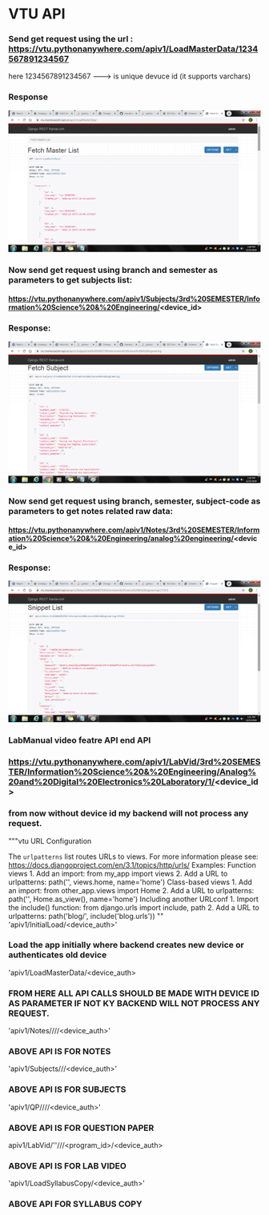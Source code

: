
# VTU API
### Send get request using the url : https://vtu.pythonanywhere.com/apiv1/LoadMasterData/1234567891234567
here 1234567891234567 ---> is unique devuce id (it supports varchars)

### Response

![alt text](https://github.com/chandusanjith/VTU/blob/master/vtu1.png?raw=true)

### Now send get request using branch and semester as parameters to get subjects list:
#### https://vtu.pythonanywhere.com/apiv1/Subjects/3rd%20SEMESTER/Information%20Science%20&%20Engineering/<device_id>
### Response:
![alt text](https://github.com/chandusanjith/VTU/blob/master/vtu2.png?raw=true)

### Now send get request using branch, semester, subject-code as parameters to get notes related raw data:
#### https://vtu.pythonanywhere.com/apiv1/Notes/3rd%20SEMESTER/Information%20Science%20&%20Engineering/analog%20engineering/<device_id>

### Response:

![alt text](https://github.com/chandusanjith/VTU/blob/master/vtu3.png?raw=true)



### LabManual video featre API end API

### https://vtu.pythonanywhere.com/apiv1/LabVid/3rd%20SEMESTER/Information%20Science%20&%20Engineering/Analog%20and%20Digital%20Electronics%20Laboratory/1/<device_id>

### from now without device id my backend will not process any request.


"""vtu URL Configuration

The `urlpatterns` list routes URLs to views. For more information please see:
    https://docs.djangoproject.com/en/3.1/topics/http/urls/
Examples:
Function views
    1. Add an import:  from my_app import views
    2. Add a URL to urlpatterns:  path('', views.home, name='home')
Class-based views
    1. Add an import:  from other_app.views import Home
    2. Add a URL to urlpatterns:  path('', Home.as_view(), name='home')
Including another URLconf
    1. Import the include() function: from django.urls import include, path
    2. Add a URL to urlpatterns:  path('blog/', include('blog.urls'))
""
       'apiv1/InitialLoad/<device_auth>'
### Load the app initially where backend creates new device or authenticates old device
  'apiv1/LoadMasterData/<device_auth>
### FROM HERE ALL API CALLS SHOULD BE MADE WITH DEVICE ID AS PARAMETER IF NOT KY BACKEND WILL NOT PROCESS ANY REQUEST. 
 'apiv1/Notes/<sem>/<branch>/<subject>/<device_auth>'
### ABOVE API IS FOR NOTES
 'apiv1/Subjects/<sem>/<branch>/<device_auth>'
### ABOVE API IS FOR SUBJECTS
  'apiv1/QP/<sem>/<branch>/<subject>/<device_auth>'
### ABOVE API IS FOR QUESTION PAPER 
  apiv1/LabVid/'<sem>'/<branch>/<subject>/<program_id>/<device_auth>
### ABOVE API IS FOR LAB VIDEO
 'apiv1/LoadSyllabusCopy/<device_auth>'
### ABOVE API FOR SYLLABUS COPY

